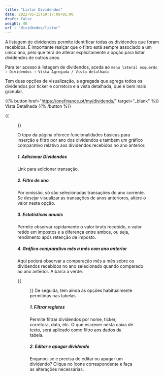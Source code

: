 ```yaml
---
title: "Listar Dividendos"
date: 2022-05-15T10:17:09+01:00
draft: false
weight: 40
url : "dividendos/listar"
---
```


A listagem de dividendos permite identificar todas os dividendos que foram recebidos.
É importante realçar que o filtro está sempre associado a um único ano, pelo que terá de alterar explicitamente a opção para listar dividendos de outros anos.

Para ter acesso à listagem de dividendos, aceda ao `menu lateral esquerdo → Dividendos → Vista Agregada / Vista detalhada`

Tem duas opções de visualização, a agregada que agrega todos os dividendos por ticker e corretora e a vista detalhada, que é bem mais granular.

{{% button href="https://onefinance.pt/my/dividends/" target="_blank" %}} Vista Detalhada {{% /button %}} 


{{<figure src="/04-dividendos/images/listar-dividendos-a.png" title="Listar Dividendos" class="left">}}

O topo da página oferece funcionalidades básicas para inserção e filtro por ano dos dividendos e também um gráfico comparativo relativo aos dividendos recebidos no ano anterior.


##### 1. Adicionar Dividendos
Link para adicionar transação.

##### 2. Filtro de ano
Por omissão, só são selecionadas transações do ano corrente. Se desejar visualizar as transações de anos anteriores, altere o valor nesta opção.

##### 3. Estatísticas anuais
Permite observar rapidamente o valor bruto recebido, o valor retido em impostos e a diferença entre ambos, ou seja, rendimento após retenção de imposto. 

##### 4. Gráfico comparativo mês a mês com ano anterior
Aqui poderá observar a comparação mês a mês sobre os dividendos recebidos no ano selecionado quando comparado ao ano anterior. A barra a verde. 

{{<figure src="/04-dividendos/images/listar-dividendos-b.png" title="Listar Dividendos" class="left">}}
De seguida, tem ainda as opções habitualmente permitidas nas tabelas.



##### 1. Filtrar registos
Permite filtrar dividendos por nome, ticker, corretora, data, etc. O que escrever nesta caixa de texto, será aplicado como filtro aos dados da tabela.

##### 2. Editar e apagar dividendo
Enganou-se e precisa de editar ou apagar um dividendo? Clique no ícone correspondente e faça as alterações necessárias.
